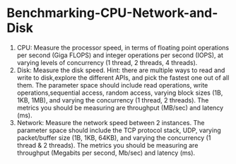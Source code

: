 # Benchmarking-CPU-Network-and-Disk
1) CPU: Measure the processor speed, in terms of floating point operations per second (Giga FLOPS) and integer operations per second (IOPS), at varying levels of concurrency (1 thread, 2 threads, 4 threads).
2) Disk: Measure the disk speed. Hint: there are multiple ways to read and write to disk,explore the different APIs, and pick the fastest one out of all them. The parameter space should include read operations, write operations,sequential access, random access, varying block sizes (1B, 1KB, 1MB), and varying the concurrency (1 thread, 2 threads). The metrics you should be measuring are throughput (MB/sec) and latency (ms).
3) Network: Measure the network speed between 2 instances. The parameter space should include the TCP protocol stack, UDP, varying packet/buffer size (1B, 1KB, 64KB), and varying the concurrency (1 thread & 2 threads). The metrics you should be measuring are throughput (Megabits per second, Mb/sec) and latency (ms).
